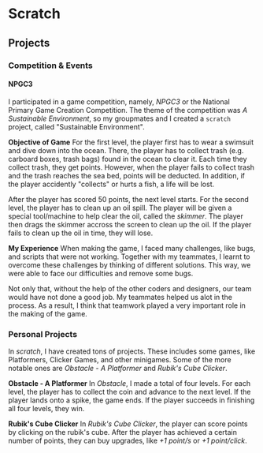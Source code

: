 # Scratch
## Projects
### Competition & Events
#### NPGC3
I participated in a game competition, namely, *NPGC3* or the National Primary Game Creation Competition.
The theme of the competition was *A Sustainable Environment*, so my groupmates and I created a `scratch` project, called "Sustainable Environment".

**Objective of Game**
For the first level, the player first has to wear a swimsuit and dive down into the ocean. There, the player has to collect trash (e.g. carboard boxes, trash bags) found in the ocean to clear it. Each time they collect trash, they get points. However, when the player fails to collect trash and the trash reaches the sea bed, points will be deducted. In addition, if the player accidently "collects" or hurts a fish, a life will be lost.

After the player has scored 50 points, the next level starts. For the second level, the player has to clean up an oil spill. The player will be given a special tool/machine to help clear the oil, called the *skimmer*. The player then drags the skimmer accross the screen to clean up the oil. If the player fails to clean up the oil in time, they will lose.

**My Experience**
When making the game, I faced many challenges, like bugs, and scripts that were not working. Together with my teammates, I learnt to overcome these challenges by thinking of different solutions. This way, we were able to face our difficulties and remove some bugs.

Not only that, without the help of the other coders and designers, our team would have not done a good job. My teammates helped us alot in the process. As a result, I think that teamwork played a very important role in the making of the game.

### Personal Projects
In *scratch*, I have created tons of projects. These includes some games, like Platformers, Clicker Games, and other minigames. Some of the more notable ones are *Obstacle - A Platformer* and *Rubik's Cube Clicker*.

**Obstacle - A Platformer**
In *Obstacle*, I made a total of four levels. For each level, the player has to collect the coin and advance to the next level. If the player lands onto a spike, the game ends. If the player succeeds in finishing all four levels, they win.

**Rubik's Cube Clicker**
In *Rubik's Cube Clicker*, the player can score points by clicking on the rubik's cube. After the player has achieved a certain number of points, they can buy upgrades, like *+1 point/s* or *+1 point/click*.
